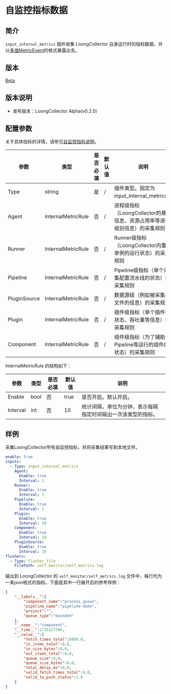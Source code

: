 # 自监控指标数据

## 简介

`input_internal_metrics` 插件收集 LoongCollector 自身运行时的指标数据，并以[多值MetricEvent](../../../developer-guide/data-model-cpp.md)的格式暴露出去。

## 版本

[Beta](../../stability-level.md)

## 版本说明

* 发布版本：LoongCollector Alpha(v0.2.0)

## 配置参数

关于具体指标的详情，请参见[自监控指标说明](../../../developer-guide/self-monitor/metrics/internal-metrics-description.md)。

|  **参数**  |  **类型**  |  **是否必填**  |  **默认值**  |  **说明**  |
| --- | --- | --- | --- | --- |
|  Type  |  string  |  是  |  /  |  插件类型。固定为input\_internal\_metrics。  |
|  Agent  |  InternalMetricRule  |  否  |  /  |  进程级指标（LoongCollector的基本信息、资源占用率等进程级别信息）的采集规则  |
|  Runner  |  InternalMetricRule  |  否  |  /  |  Runner级指标（LoongCollector内重要单例的运行状态）的采集规则  |
|  Pipeline  |  InternalMetricRule  |  否  |  /  |  Pipeline级指标（单个采集配置流水线的状态）的采集规则  |
|  PluginSource  |  InternalMetricRule  |  否  |  /  |  数据源级（例如被采集的文件的信息）的采集规则  |
|  Plugin  |  InternalMetricRule  |  否  |  /  |  插件级指标（单个插件的状态、吞吐量等信息）的采集规则  |
|  Component  |  InternalMetricRule  |  否  |  /  |  组件级指标（为了辅助Pipeline等运行的组件的状态）的采集规则  |

InternalMetricRule 的结构如下：

|  **参数**  |  **类型**  |  **是否必填**  |  **默认值**  |  **说明**  |
| --- | --- | --- | --- | --- |
|  Enable  |  bool  |  否  |  true  |  是否开启。默认开启。  |
|  Interval  |  int  |  否  |  10  |  统计间隔，单位为分钟，表示每隔指定时间输出一次该类型的指标。  |

## 样例

采集LoongCollector所有自监控指标，并将采集结果写到本地文件。

``` yaml
enable: true
inputs:
  - Type: input_internal_metrics
    Agent:
      Enable: true
      Interval: 1
    Runner:
      Enable: true
      Interval: 1
    Pipeline:
      Enable: true
      Interval: 1
    Plugin:
      Enable: true
      Interval: 10
    Component:
      Enable: true
      Interval: 10
    PluginSource:
      Enable: true
      Interval: 10
flushers:
  - Type: flusher_file
    FilePath: self_monitor/self_metrics.log
```

输出到 LoongCollector 的 `self_monitor/self_metrics.log` 文件中，每行均为一条json格式的指标。下面是其中一行展开后的参考样例：

```json
{
    "__labels__":{
        "component_name":"process_queue",
        "pipeline_name":"pipeline-demo",
        "project":"",
        "queue_type":"bounded"
    },
    "__name__":"component",
    "__time__":1735127390,
    "__value__":{
        "fetch_times_total":6000.0,
        "in_items_total":0.0,
        "in_size_bytes":0.0,
        "out_items_total":0.0,
        "queue_size":0.0,
        "queue_size_bytes":0.0,
        "total_delay_ms":0.0,
        "valid_fetch_times_total":0.0,
        "valid_to_push_status":1.0
    }
}
```

